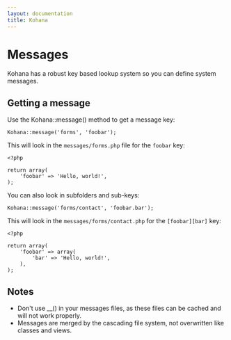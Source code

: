```yaml
---
layout: documentation
title: Kohana
---
```

# Messages

Kohana has a robust key based lookup system so you can define system messages.

## Getting a message

Use the Kohana::message() method to get a message key:

	Kohana::message('forms', 'foobar');

This will look in the `messages/forms.php` file for the `foobar` key:

	<?php
	
	return array(
		'foobar' => 'Hello, world!',
	);

You can also look in subfolders and sub-keys:

	Kohana::message('forms/contact', 'foobar.bar');

This will look in the `messages/forms/contact.php` for the `[foobar][bar]` key:

	<?php
	
	return array(
		'foobar' => array(
			'bar' => 'Hello, world!',
		),
	);

## Notes

 * Don't use __() in your messages files, as these files can be cached and will not work properly.
 * Messages are merged by the cascading file system, not overwritten like classes and views.
